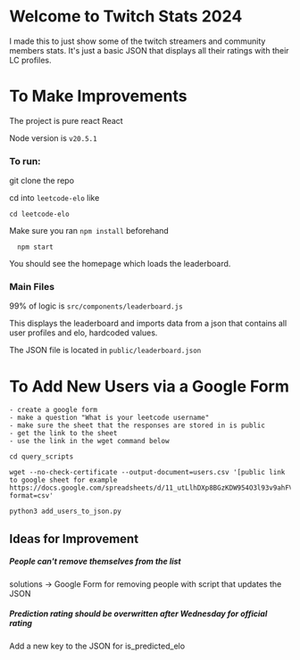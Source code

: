 # Welcome to Twitch Stats 2024

I made this to just show some of the twitch streamers and community members stats. It's just a basic JSON that displays all their ratings with their LC profiles.

# To Make Improvements

The project is pure react React

Node version is `v20.5.1`

### To run:

git clone the repo

cd into `leetcode-elo` like

```
cd leetcode-elo
```

Make sure you ran `npm install` beforehand

```
  npm start
```

You should see the homepage which loads the leaderboard.

### Main Files

99% of logic is `src/components/leaderboard.js`

This displays the leaderboard and imports data from a json that contains all user profiles and elo, hardcoded values.

The JSON file is located in `public/leaderboard.json`

# To Add New Users via a Google Form

```
- create a google form
- make a question "What is your leetcode username"
- make sure the sheet that the responses are stored in is public
- get the link to the sheet
- use the link in the wget command below

cd query_scripts

wget --no-check-certificate --output-document=users.csv '[public link to google sheet for example https://docs.google.com/spreadsheets/d/11_utLlhDXp8BGzKDW954O3l93v9ahFVOXHBavsaemBQ/]export?format=csv'

python3 add_users_to_json.py
```

## Ideas for Improvement

##### People can't remove themselves from the list

solutions -> Google Form for removing people with script that updates the JSON

##### Prediction rating should be overwritten after Wednesday for official rating
Add a new key to the JSON for is_predicted_elo
